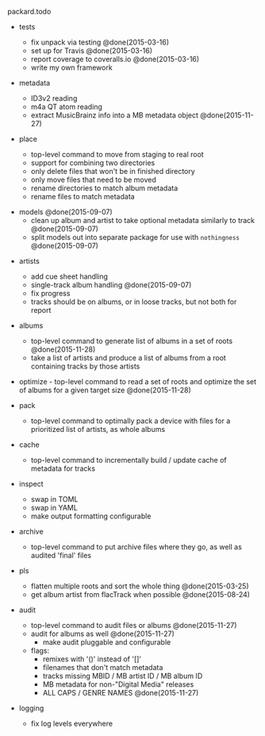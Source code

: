 packard.todo

* tests
	- fix unpack via testing @done(2015-03-16)
	- set up for Travis @done(2015-03-16)
	- report coverage to coveralls.io @done(2015-03-16)
	- write my own framework

* metadata
	- ID3v2 reading
	- m4a QT atom reading
	- extract MusicBrainz info into a MB metadata object @done(2015-11-27)

* place
	- top-level command to move from staging to real root
	- support for combining two directories
	- only delete files that won't be in finished directory
	- only move files that need to be moved
	- rename directories to match album metadata
	- rename files to match metadata

- models @done(2015-09-07)
	- clean up album and artist to take optional metadata similarly to track @done(2015-09-07)
	- split models out into separate package for use with `nothingness` @done(2015-09-07)

* artists
	- add cue sheet handling
	- single-track album handling @done(2015-09-07)
	- fix progress
	- tracks should be on albums, or in loose tracks, but not both for report

* albums
	- top-level command to generate list of albums in a set of roots @done(2015-11-28)
	- take a list of artists and produce a list of albums from a root containing tracks by those artists

* optimize
       - top-level command to read a set of roots and optimize the set of albums for a given target size @done(2015-11-28)

* pack
	- top-level command to optimally pack a device with files for a prioritized list of artists, as whole albums

* cache
	- top-level command to incrementally build / update cache of metadata for tracks

* inspect
	- swap in TOML
	- swap in YAML
	- make output formatting configurable

* archive
	- top-level command to put archive files where they go, as well as audited 'final' files

* pls
	- flatten multiple roots and sort the whole thing @done(2015-03-25)
	- get album artist from flacTrack when possible @done(2015-08-24)

* audit
	- top-level command to audit files or albums @done(2015-11-27)
	- audit for albums as well @done(2015-11-27)
        - make audit pluggable and configurable
	- flags:
		- remixes with '()' instead of '[]'
		- filenames that don't match metadata
		- tracks missing MBID / MB artist ID / MB album ID
		- MB metadata for non-"Digital Media" releases
		- ALL CAPS / GENRE NAMES @done(2015-11-27)

* logging
	- fix log levels everywhere
